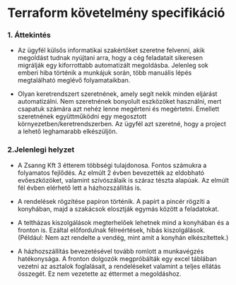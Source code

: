 # Terraform követelmény specifikáció

### 1. Áttekintés
- Az ügyfél külsős informatikai szakértőket szeretne felvenni, akik megoldást tudnak nyújtani arra, hogy a cég feladatait sikeresen migrálják egy kiforrottabb automatizált megoldásba. 
Jelenleg sok emberi hiba történik a munkájuk során, több manuális lépés megtalálható meglévő folyamataikban.

- Olyan keretrendszert szeretnének, amely segít nekik minden eljárást automatizálni. 
Nem szeretnének bonyolult eszközöket használni, mert csapatuk számára azt nehéz lenne megérteni és megértetni. Emellett szeretnének együttműködni egy megosztott környezetben/keretrendszerben. 
Az ügyfél azt szeretné, hogy a project a lehető leghamarabb elkészüljön. 

### 2.Jelenlegi helyzet
- A Zsanng Kft 3 étterem többségi tulajdonosa. Fontos számukra a folyamatos fejlődés. Az elmúlt 2 évben bevezették az eldobható evőeszközöket, valamint szívószálaik is száraz tészta alapúak. Az elmúlt fél évben elérhető lett a házhozszállítás is.

- A rendelések rögzítése papíron történik. A papírt a pincér rögzíti a konyhában, majd a szakácsok elosztják egymás között a feladatokat. 
  
- A teltházas kiszolgálások megterhelőek lehetnek mind a konyhában és a fronton is. Ezáltal előfordulnak félreértések, hibás kiszolgálások.(Például: Nem azt rendelte a vendég, mint amit a konyhán elkészítettek.)

- A házhozszállítás bevezetésével tovább romlott a munkavégzés hatékonysága. A fronton dolgozók megpróbálták egy excel táblában vezetni az asztalok foglalásait, a rendeléseket valamint a teljes ellátás összegét. Ez nem vezetette az éttermet a megoldáshoz.

